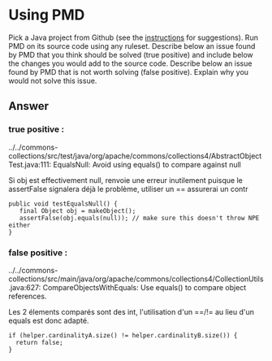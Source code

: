 # Using PMD

Pick a Java project from Github (see the [instructions](../sujet.md) for suggestions). Run PMD on its source code using any ruleset. Describe below an issue found by PMD that you think should be solved (true positive) and include below the changes you would add to the source code. Describe below an issue found by PMD that is not worth solving (false positive). Explain why you would not solve this issue.

## Answer


### true positive :
../../commons-collections/src/test/java/org/apache/commons/collections4/AbstractObjectTest.java:111:	EqualsNull:	Avoid using equals() to compare against null

Si obj est effectivement null, renvoie une erreur inutilement puisque le assertFalse signalera déjà le problème, utiliser un == assurerai un contr

 ```
 public void testEqualsNull() {
    final Object obj = makeObject();
    assertFalse(obj.equals(null)); // make sure this doesn't throw NPE either
}
```



### false positive :
../../commons-collections/src/main/java/org/apache/commons/collections4/CollectionUtils.java:627:	CompareObjectsWithEquals:	Use equals() to compare object references.

Les 2 élements comparés sont des int, l'utilisation d'un ==/!= au lieu d'un equals est donc adapté.

```
if (helper.cardinalityA.size() != helper.cardinalityB.size()) {
  return false;
}
```

        
  
